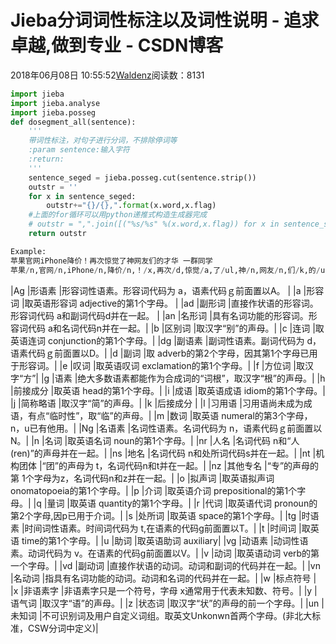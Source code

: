
# Jieba分词词性标注以及词性说明 - 追求卓越,做到专业 - CSDN博客


2018年06月08日 10:55:52[Waldenz](https://me.csdn.net/enter89)阅读数：8131


```python
import jieba
import jieba.analyse
import jieba.posseg
def dosegment_all(sentence):
    '''
    带词性标注，对句子进行分词，不排除停词等
    :param sentence:输入字符
    :return:
    '''
    sentence_seged = jieba.posseg.cut(sentence.strip())
    outstr = ''
    for x in sentence_seged:
        outstr+="{}/{},".format(x.word,x.flag)
    #上面的for循环可以用python递推式构造生成器完成
    # outstr = ",".join([("%s/%s" %(x.word,x.flag)) for x in sentence_seged])
    return outstr
```
```python
Example:
苹果官网iPhone降价！再次惊觉了神网友们的才华 一群同学
苹果/n,官网/n,iPhone/n,降价/n,！/x,再次/d,惊觉/a,了/ul,神/n,网友/n,们/k,的/uj,才华/nr, /x,一群/m,同学/n,
```
|Ag
|形语素
|形容词性语素。形容词代码为 a，语素代码ｇ前面置以A。
|
|a
|形容词
|取英语形容词 adjective的第1个字母。
|
|ad
|副形词
|直接作状语的形容词。形容词代码 a和副词代码d并在一起。
|
|an
|名形词
|具有名词功能的形容词。形容词代码 a和名词代码n并在一起。|
|b
|区别词
|取汉字“别”的声母。|
|c
|连词
|取英语连词 conjunction的第1个字母。|
|dg
|副语素
|副词性语素。副词代码为 d，语素代码ｇ前面置以D。|
|d
|副词
|取 adverb的第2个字母，因其第1个字母已用于形容词。|
|e
|叹词
|取英语叹词 exclamation的第1个字母。|
|f
|方位词
|取汉字“方”|
|g
|语素
|绝大多数语素都能作为合成词的“词根”，取汉字“根”的声母。|
|h
|前接成分
|取英语 head的第1个字母。|
|i
|成语
|取英语成语 idiom的第1个字母。|
|j
|简称略语
|取汉字“简”的声母。|
|k
|后接成分
|
|l
|习用语
|习用语尚未成为成语，有点“临时性”，取“临”的声母。|
|m
|数词
|取英语 numeral的第3个字母，n，u已有他用。|
|Ng
|名语素
|名词性语素。名词代码为 n，语素代码ｇ前面置以N。|
|n
|名词
|取英语名词 noun的第1个字母。|
|nr
|人名
|名词代码 n和“人(ren)”的声母并在一起。|
|ns
|地名
|名词代码 n和处所词代码s并在一起。|
|nt
|机构团体
|“团”的声母为 t，名词代码n和t并在一起。|
|nz
|其他专名
|“专”的声母的第 1个字母为z，名词代码n和z并在一起。|
|o
|拟声词
|取英语拟声词 onomatopoeia的第1个字母。|
|p
|介词
|取英语介词 prepositional的第1个字母。|
|q
|量词
|取英语 quantity的第1个字母。|
|r
|代词
|取英语代词 pronoun的第2个字母,因p已用于介词。|
|s
|处所词
|取英语 space的第1个字母。|
|tg
|时语素
|时间词性语素。时间词代码为 t,在语素的代码g前面置以T。|
|t
|时间词
|取英语 time的第1个字母。|
|u
|助词
|取英语助词 auxiliary|
|vg
|动语素
|动词性语素。动词代码为 v。在语素的代码g前面置以V。|
|v
|动词
|取英语动词 verb的第一个字母。|
|vd
|副动词
|直接作状语的动词。动词和副词的代码并在一起。|
|vn
|名动词
|指具有名词功能的动词。动词和名词的代码并在一起。|
|w
|标点符号
|
|x
|非语素字
|非语素字只是一个符号，字母 x通常用于代表未知数、符号。|
|y
|语气词
|取汉字“语”的声母。|
|z
|状态词
|取汉字“状”的声母的前一个字母。|
|un
|未知词
|不可识别词及用户自定义词组。取英文Unkonwn首两个字母。(非北大标准，CSW分词中定义)|


